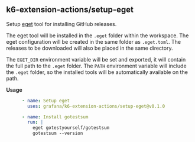 ## k6-extension-actions/setup-eget

Setup [eget](https://github.com/zyedidia/eget) tool for installing GitHub releases.

The eget tool will be installed in the `.eget` folder within the workspace. The eget configuration will be created in the same folder as `.eget.toml`. The releases to be downloaded will also be placed in the same directory.

The `EGET_DIR` environment variable will be set and exported, it will contain the full path to the `.eget` folder. The `PATH` environment variable will include the `.eget` folder, so the installed tools will be automatically available on the path.

**Usage**

```yaml
      - name: Setup eget
        uses: grafana/k6-extension-actions/setup-eget@v0.1.0

      - name: Install gotestsum
        run: |
          eget gotestyourself/gotestsum
          gotestsum --version
```
